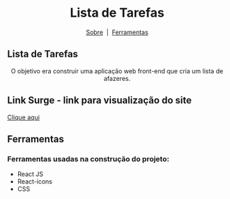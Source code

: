 <h1 id="top" align="center">Lista de Tarefas</h1>

<p align="center">
  <a href="#sobre">Sobre</a> &#xa0;|&#xa0; 
  <a href="#ferramentas">Ferramentas</a> 
</p>

<h2 id="sobre">Lista de Tarefas</h2>

<p align="center"> O objetivo era construir uma aplicação web front-end que cria um lista de afazeres.</p>

<h2 id="link"> Link Surge - link para visualização do site</h2>
 <a href="nondescript-crown.surge.sh"> Clique aqui </a>

<h2 id="ferramentas"> Ferramentas </h2>

<h3>Ferramentas usadas na construção do projeto: </h3>

* React JS
* React-icons
* CSS
